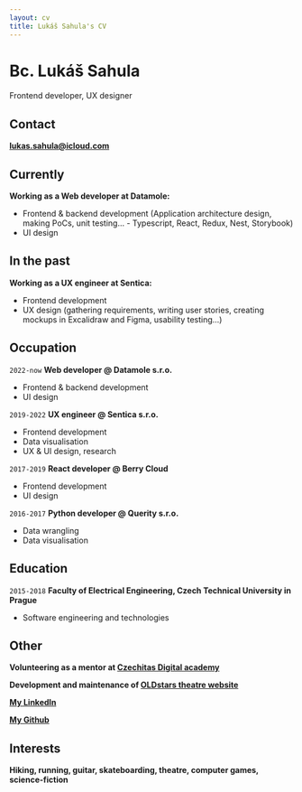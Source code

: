 ```yaml
---
layout: cv
title: Lukáš Sahula's CV
---
```

# Bc. Lukáš Sahula
Frontend developer, UX designer

## Contact

__<span style="color:#6495ed">[lukas.sahula@icloud.com](mailto:lukas.sahula@icloud.com)</span>__

## Currently

__Working as a Web developer at Datamole:__

- Frontend & backend development (Application architecture design, making PoCs, unit testing... - Typescript, React, Redux, Nest, Storybook)
- UI design

## In the past

__Working as a UX engineer at Sentica:__

- Frontend development
- UX design (gathering requirements, writing user stories, creating mockups in Excalidraw and Figma, usability testing...)

## Occupation

`2022-now`
__Web developer @ Datamole s.r.o.__

- Frontend & backend development
- UI design

`2019-2022`
__UX engineer @ Sentica s.r.o.__

- Frontend development
- Data visualisation
- UX & UI design, research

`2017-2019`
__React developer @ Berry Cloud__

- Frontend development
- UI design

`2016-2017`
__Python developer @ Querity s.r.o.__

- Data wrangling
- Data visualisation

## Education

`2015-2018`
__Faculty of Electrical Engineering, Czech Technical University in Prague__

- Software engineering and technologies

## Other

__Volunteering as a mentor at <span style="color:#6495ed">[Czechitas Digital academy](https://www.czechitas.cz/en/courses)</span>__

__Development and maintenance of <span style="color:#6495ed">[OLDstars theatre website](https://www.oldstars.cz/)</span>__

__<span style="color:#6495ed">[My LinkedIn](https://www.linkedin.com/in/luk%C3%A1%C5%A1-sahula-3932971b7/)</span>__

__<span style="color:#6495ed">[My Github](https://github.com/lukesahula)</span>__

## Interests

__Hiking, running, guitar, skateboarding, theatre, computer games, science-fiction__
